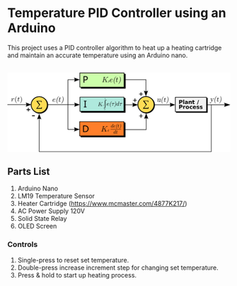 # Temperature PID Controller using an Arduino


This project uses a PID controller algorithm to heat up a heating cartridge and maintain an accurate temperature using an Arduino nano.
<br><br>

![PID Diagram](Images/PID%20Diagram.png)<br>


## Parts List

1. Arduino Nano
2. LM19 Temperature Sensor
3. Heater Cartridge (https://www.mcmaster.com/4877K217/)
4. AC Power Supply 120V
5. Solid State Relay
6. OLED Screen


### Controls

1. Single-press to reset set temperature.
2. Double-press increase increment step for changing set temperature.
3. Press & hold to start up heating process.
